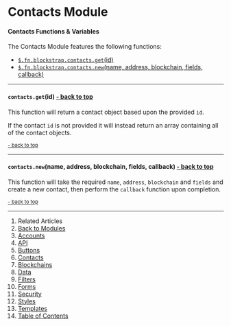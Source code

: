 Contacts Module <a name="docs_home"></a>
========================================

#### Contacts Functions & Variables

The Contacts Module features the following functions:

* [`$.fn.blockstrap.contacts.get`(id)](#contacts_get)
* [`$.fn.blockstrap.contacts.new`(name, address, blockchain, fields, callback)](#contacts_new)

--------------------------------------------------------------------------------

#### `contacts.get`(id) <a name="contacts_get" class="pull-right" href="#docs_home"><i class="glyphicon glyphicon-upload"></i>- back to top</a>

This function will return a contact object based upon the provided `id`. 

If the contact `id` is not provided it will instead return an array containing all of the contact objects.

<a href="#docs_home"><small>- back to top</small></a>

--------------------------------------------------------------------------------

#### `contacts.new`(name, address, blockchain, fields, callback) <a name="contacts_new" class="pull-right" href="#docs_home"><i class="glyphicon glyphicon-upload"></i>- back to top</a>

This function will take the required `name`, `address`, `blockchain` and `fields` and create a new contact, then perform the `callback` function upon completion.

<a href="#docs_home"><small>- back to top</small></a>

---

1. Related Articles
2. [Back to Modules](../../modules/)
3. [Accounts](../accounts/)
4. [API](../api/)
5. [Buttons](../buttons/)
6. [Contacts](../contacts/)
7. [Blockchains](../blockchains/)
8. [Data](../data/)
9. [Filters](../filters/)
10. [Forms](../forms/)
11. [Security](../security/)
12. [Styles](../styles/)
13. [Templates](../templates/)
14. [Table of Contents](../../../)
